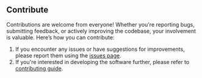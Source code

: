 ## Contribute

Contributions are welcome from everyone! Whether you're reporting bugs, submitting feedback, or actively improving the codebase, your involvement is valuable. Here’s how you can contribute:

1. If you encounter any issues or have suggestions for improvements, please report them using the [issues page](https://github.com/lucaslrodri/jupyter-tikz/issues).
2. If you're interested in developing the software further, please refer to [contributing guide](./DEVELOPMENT.md). 